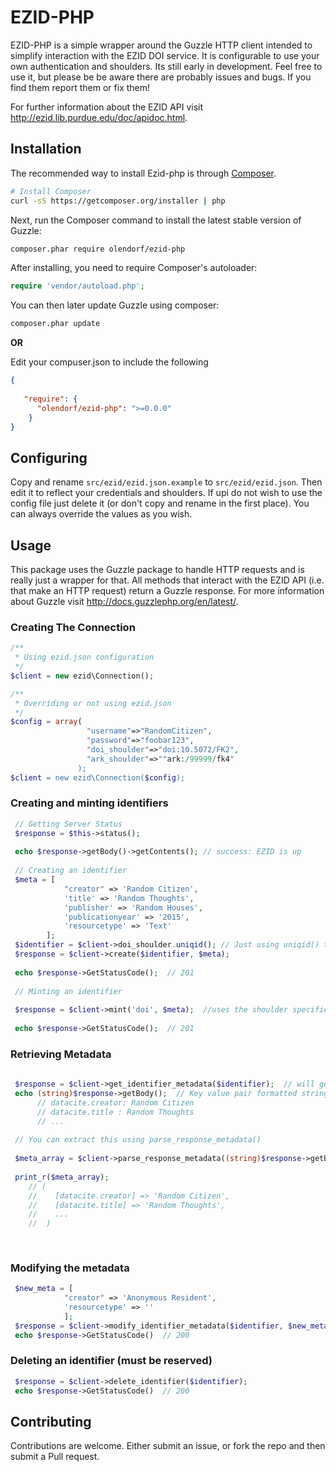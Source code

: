# EZID-PHP 

EZID-PHP is a simple wrapper around the Guzzle HTTP client intended to simplify 
interaction with the EZID DOI service. It is configurable to use your own 
authentication and shoulders. Its still early in development. Feel free to 
use it, but please be be aware there are probably issues and bugs. 
If you find them report them or fix them!

For further information about the EZID API visit http://ezid.lib.purdue.edu/doc/apidoc.html. 


## Installation

The recommended way to install Ezid-php is through
[Composer](http://getcomposer.org).

```bash
# Install Composer
curl -sS https://getcomposer.org/installer | php
```

Next, run the Composer command to install the latest stable version of Guzzle:

```bash
composer.phar require olendorf/ezid-php
```

After installing, you need to require Composer's autoloader:

```php
require 'vendor/autoload.php';
```

You can then later update Guzzle using composer:

 ```bash
composer.phar update
 ```
 
**OR**

Edit your compuser.json to include the following

```json
{
   
   "require": {
      "olendorf/ezid-php": ">=0.0.0"
    }
}
```

## Configuring

Copy and rename ```src/ezid/ezid.json.example``` to ```src/ezid/ezid.json```. Then
edit it to reflect your credentials and shoulders. If upi do not wish to use the config
file just delete it (or don't copy and rename in the first place). You can always override 
the values as you wish.

## Usage

This package uses the Guzzle package to handle HTTP requests and is really just a wrapper for that.
All methods that interact with the EZID API (i.e. that make an HTTP request) return a Guzzle response.
For more information about Guzzle visit http://docs.guzzlephp.org/en/latest/.

### Creating The Connection

```php
/**
 * Using ezid.json configuration
 */
$client = new ezid\Connection();

/**
 * Overriding or not using ezid.json
 */
$config = array(
                 "username"=>"RandomCitizen",
                 "password"=>"foobar123",
                 "doi_shoulder"=>"doi:10.5072/FK2",
                 "ark_shoulder"=>""ark:/99999/fk4"
               );
$client = new ezid\Connection($config);


```

### Creating and minting identifiers

```php
 // Getting Server Status
 $response = $this->status();
 
 echo $response->getBody()->getContents(); // success: EZID is up
 
 // Creating an identifier
 $meta = [
            "creator" => 'Random Citizen',
            'title' => 'Random Thoughts',
            'publisher' => 'Random Houses',
            'publicationyear' => '2015',
            'resourcetype' => 'Text'
        ];
 $identifier = $client->doi_shoulder.uniqid(); // Just using uniqid() to generate a  unique string.
 $response = $client->create($identifier, $meta);
 
 echo $response->GetStatusCode();  // 201
 
 // Minting an identifier
        
 $response = $client->mint('doi', $meta);  //uses the shoulder specified in config or on creation of the client.
 
 echo $response->GetStatusCode();  // 201
```

### Retrieving Metadata

```php
 
 $response = $client->get_identifier_metadata($identifier);  // will get the meta sent in create()
 echo (string)$response->getBody();  // Key value pair formatted string with metadata
      // datacite.creator: Random Citizen
      // datacite.title : Random Thoughts
      // ...
      
 // You can extract this using parse_response_metadata()
 
 $meta_array = $client->parse_response_metadata((string)$response->getBody()); // Guzzle returns a stream, cast it to a string
 
 print_r($meta_array);  
    // (
    //    [datacite.creator] => 'Random Citizen',
    //    [datacite.title] => 'Random Thoughts',
    //    ...
    //  )
    
    
```

### Modifying the metadata

```php 
 $new_meta = [
            "creator" => 'Anonymous Resident',
            'resourcetype' => ''
            ];
 $response = $client->modify_identifier_metadata($identifier, $new_meta);
 echo $response->GetStatusCode()  // 200
```

### Deleting an identifier (must be reserved)

```php
 $response = $client->delete_identifier($identifier);
 echo $response->GetStatusCode()  // 200
```






## Contributing

Contributions are welcome. Either submit an issue, or fork the repo and then 
submit a Pull request. 

